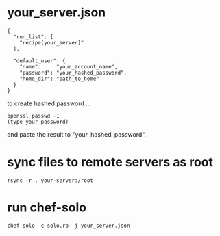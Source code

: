 
# your_server.json

    {
      "run_list": [
        "recipe[your_server]"
      ],
    
      "default_user": {
        "name":     "your_account_name",
        "password": "your_hashed_password",
        "home_dir": "path_to_home"
      }
    }

to create hashed password ...

    openssl passwd -1
    (type your password)

and paste the result to "your_hashed_password".

# sync files to remote servers as root

    rsync -r . your-server:/root

# run chef-solo

    chef-solo -c solo.rb -j your_server.json


